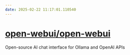 ```yaml
---
date: 2025-02-22 11:17:01.110540
---
```


# [open-webui/open-webui](https://github.com/open-webui/open-webui)

Open-source AI chat interface for Ollama and OpenAI APIs